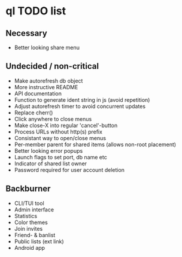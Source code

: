 # ql TODO list

## Necessary
* Better looking share menu

## Undecided / non-critical
* Make autorefresh db object
* More instructive README
* API documentation
* Function to generate ident string in js (avoid repetition)
* Adjust autorefresh timer to avoid concurrent updates
* Replace cherr()
* Click anywhere to close menus
* Make close-X into regular 'cancel'-button
* Process URLs without http(s) prefix
* Consistant way to open/close menus
* Per-member parent for shared items (allows non-root placement)
* Better looking error popups
* Launch flags to set port, db name etc
* Indicator of shared list owner
* Password required for user account deletion

## Backburner
* CLI/TUI tool
* Admin interface
* Statistics
* Color themes
* Join invites
* Friend- & banlist
* Public lists (ext link)
* Android app
